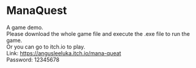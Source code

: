 # ManaQuest
A game demo.<br/>
Please download the whole game file and execute the .exe file to run the game.<br/>
Or you can go to itch.io to play. <br/>
Link: <a href="url">https://angusleeluka.itch.io/mana-queat</a> <br/>
Password: 12345678 <br/>
